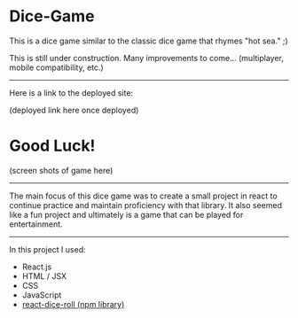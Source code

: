 # Dice-Game

This is a dice game similar to the classic dice game that rhymes "hot sea." ;) 

This is still under construction. Many improvements to come... (multiplayer, mobile compatibility, etc.)

---

Here is a link to the deployed site:

(deployed link here once deployed)

# Good Luck!

(screen shots of game here)

---

The main focus of this dice game was to create a small project in react to continue practice and maintain proficiency with that library. It also seemed like a fun project and ultimately is a game that can be played for entertainment. 

---

In this project I used:
- React.js
- HTML / JSX
- CSS
- JavaScript
- [react-dice-roll (npm library)](https://www.npmjs.com/package/react-dice-roll)
